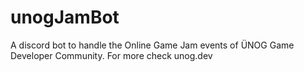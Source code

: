 # unogJamBot
A discord bot to handle the Online Game Jam events of ÜNOG Game Developer Community. For more check unog.dev
